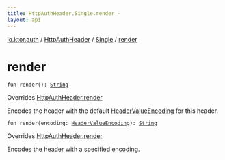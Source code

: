 ```yaml
---
title: HttpAuthHeader.Single.render - 
layout: api
---
```


<div class='api-docs-breadcrumbs'><a href="../../index.html">io.ktor.auth</a> / <a href="../index.html">HttpAuthHeader</a> / <a href="index.html">Single</a> / <a href="./render.html">render</a></div>

# render

<div class="overload-group" markdown="1">

<div class="signature"><code><span class="keyword">fun </span><span class="identifier">render</span><span class="symbol">(</span><span class="symbol">)</span><span class="symbol">: </span><a href="https://kotlinlang.org/api/latest/jvm/stdlib/kotlin/-string/index.html"><span class="identifier">String</span></a></code></div>

Overrides <a href="../render.html">HttpAuthHeader.render</a>

Encodes the header with the default <a href="../../-header-value-encoding/index.html">HeaderValueEncoding</a> for this header.

</div>
<div class="overload-group" markdown="1">

<div class="signature"><code><span class="keyword">fun </span><span class="identifier">render</span><span class="symbol">(</span><span class="parameterName" id="io.ktor.auth.HttpAuthHeader.Single$render(io.ktor.auth.HeaderValueEncoding)/encoding">encoding</span><span class="symbol">:</span>&nbsp;<a href="../../-header-value-encoding/index.html"><span class="identifier">HeaderValueEncoding</span></a><span class="symbol">)</span><span class="symbol">: </span><a href="https://kotlinlang.org/api/latest/jvm/stdlib/kotlin/-string/index.html"><span class="identifier">String</span></a></code></div>

Overrides <a href="../render.html">HttpAuthHeader.render</a>

Encodes the header with a specified <a href="render.html#io.ktor.auth.HttpAuthHeader.Single$render(io.ktor.auth.HeaderValueEncoding)/encoding">encoding</a>.

</div>
